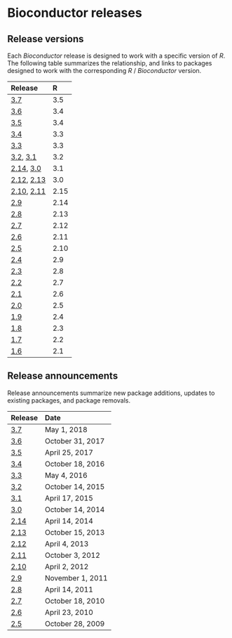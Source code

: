 # Bioconductor releases

## Release versions

Each _Bioconductor_ release is designed to work with a specific
version of _R_. The following table summarizes the relationship, and
links to packages designed to work with the corresponding _R_ /
_Bioconductor_ version.

| Release                                          | R    |
|:-------------------------------------------------|:-----|
| [3.7](/packages/3.7/)                            | 3.5  |
| [3.6](/packages/3.6/)                            | 3.4  |
| [3.5](/packages/3.5/)                            | 3.4  |
| [3.4](/packages/3.4/)                            | 3.3  |
| [3.3](/packages/3.3/)                            | 3.3  |
| [3.2](/packages/3.2/), [3.1](/packages/3.1/)     | 3.2  |
| [2.14](/packages/2.14/), [3.0](/packages/3.0/)   | 3.1  |
| [2.12](/packages/2.12/), [2.13](/packages/2.13/) | 3.0  |
| [2.10](/packages/2.10/), [2.11](/packages/2.11/) | 2.15 |
| [2.9](/packages/2.9/)                            | 2.14 |
| [2.8](/packages/2.8/)                            | 2.13 |
| [2.7](/packages/2.7/)                            | 2.12 |
| [2.6](/packages/2.6/)                            | 2.11 |
| [2.5](/packages/2.5/)                            | 2.10 |
| [2.4](/packages/2.4/BiocViews.html)              | 2.9  |
| [2.3](/packages/2.3/BiocViews.html)              | 2.8  |
| [2.2](/packages/2.2/BiocViews.html)              | 2.7  |
| [2.1](/packages/2.1/BiocViews.html)              | 2.6  |
| [2.0](/packages/2.0/BiocViews.html)              | 2.5  |
| [1.9](/packages/1.9/BiocViews.html)              | 2.4  |
| [1.8](/packages/1.8/BiocViews.html)              | 2.3  |
| [1.7](/packages/bioc/1.7/src/contrib/html/)      | 2.2  |
| [1.6](/packages/bioc/1.6/src/contrib/html/)      | 2.1  |

## Release announcements

Release announcements summarize new package additions, updates to
existing packages, and package removals.

| Release                         | Date             |
|:--------------------------------|:-----------------|
| [3.7](/news/bioc_3_7_release)   | May 1, 2018	     |
| [3.6](/news/bioc_3_6_release)   | October 31, 2017 |
| [3.5](/news/bioc_3_5_release)   | April 25, 2017   |
| [3.4](/news/bioc_3_4_release)   | October 18, 2016 |
| [3.3](/news/bioc_3_3_release)   | May 4, 2016      |
| [3.2](/news/bioc_3_2_release)   | October 14, 2015 |
| [3.1](/news/bioc_3_1_release)   | April 17, 2015   |
| [3.0](/news/bioc_3_0_release)   | October 14, 2014 |
| [2.14](/news/bioc_2_14_release) | April 14, 2014   |
| [2.13](/news/bioc_2_13_release) | October 15, 2013 |
| [2.12](/news/bioc_2_12_release) | April 4, 2013    |
| [2.11](/news/bioc_2_11_release) | October 3, 2012  |
| [2.10](/news/bioc_2_10_release) | April 2, 2012    |
| [2.9](/news/bioc_2_9_release)   | November 1, 2011 |
| [2.8](/news/bioc_2_8_release)   | April 14, 2011   |
| [2.7](/news/bioc_2_7_release)   | October 18, 2010 |
| [2.6](/news/bioc_2_6_release)   | April 23, 2010   |
| [2.5](/news/bioc_2_5_release)   | October 28, 2009 |
